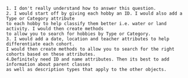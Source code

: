 
	1. I don't really understand how to answer this question.
	2. I would start off by giving each hobby an ID. I would also add a Type or Category attribute
	to each hobby to help classify them better i.e. water or land activity. I would then create methods
	to allow you to search for hobbies by Type or Category.
	3. I would add a date, location and teacher attributes to help differentiate each cohort.
	I would then create methods to allow you to search for the right cohorts based on these attributes.
	4.Definitely need ID and name attributes. Then its best to add information about parent classes
	as well as description types that apply to the other objects.
	